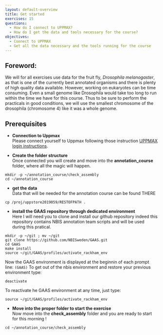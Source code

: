 ```yaml
---
layout: default-overview
title: Get started
exercises: 15
questions:
  - How do I connect to UPPMAX?
  - How do I get the data and tools necessary for the course?
objectives:
  - Connect to UPPMAX
  - Get all the data necessary and the tools running for the course
---
```


## Foreword:

We will for all exercises use data for the fruit fly, *Drosophila melanogaster*, as that is one of the currently best annotated organisms and there is plenty of high quality data available. However, working on eukaryotes can be time consuming. Even a small genome like Drosophila would take too long to run within the time we have for this course. Thus to be sure to perform the practicals in good conditions, we will use the smallest chromosome of the drosophila (chromosome 4) like it was a whole genome.


## Prerequisites

  * **Connection to Uppmax**  
  Please connect yourself to Uppmax following those instruction [UPPMAX login instructions](uppmax_login).

  * **Create the folder structure**  
  Once connected you will create and move into the **annotation\_course** folder, where all the magic will happen.

  ```
  mkdir -p ~/annotation_course/check_assembly
  cd ~/annotation_course
  ```

  * **get the data**  
  Data that will be needed for the annotation course can be found THERE

  ```
  cp /proj/uppstore2019059/RESTOFPATH .
  ```

  * **install the GAAS repository through dedicated environment**  
  Here I will need you to clone and install our github repository indeed this repository contains NBIS annotation team scripts and will be used during this pratical.

  ```
  mkdir -p ~/git ; mv ~/git
  git clone https://github.com/NBISweden/GAAS.git
  cd GAAS
  make install 
  source ~/git/GAAS/profiles/activate_rackham_env
  ```
  
   Now the GAAS environment is displayed at the beginnin of each prompt line: `(GAAS)`
   To get out of the nbis environment and restore your previous environment type:

  ```
  deactivate
  ```
  
   To reactivate he GAAS environment at any time, just type:
   
   ```
   source ~/git/GAAS/profiles/activate_rackham_env
   ```

  * **Move into the proper folder to start the exercise**  
  Now move into the **check_assembly** folder and you are ready to start for this morning !
  
  ```
  cd ~/annotation_course/check_assembly
  ```
